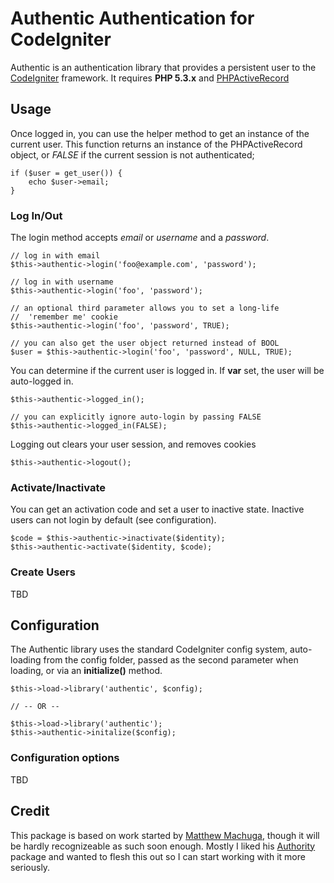 Authentic Authentication for CodeIgniter
=======================================

Authentic is an authentication library that provides a persistent user 
to the [CodeIgniter][1] framework. It requires **PHP 5.3.x** and [PHPActiveRecord][2]

[1]: http://codeigniter.com
[2]: http://phpactiverecord.com


Usage
-----

Once logged in, you can use the helper method to get an instance of the 
current user. This function returns an instance of the PHPActiveRecord 
object, or *FALSE* if the current session is not authenticated; 

    if ($user = get_user()) {
        echo $user->email;
    }

### Log In/Out

The login method accepts *email* or *username* and a *password*.

    // log in with email
    $this->authentic->login('foo@example.com', 'password');

    // log in with username
    $this->authentic->login('foo', 'password');

    // an optional third parameter allows you to set a long-life
    //  'remember me' cookie
    $this->authentic->login('foo', 'password', TRUE);
    
    // you can also get the user object returned instead of BOOL
    $user = $this->authentic->login('foo', 'password', NULL, TRUE);

You can determine if the current user is logged in. If __var__ set, 
the user will be auto-logged in.

    $this->authentic->logged_in();

    // you can explicitly ignore auto-login by passing FALSE
    $this->authentic->logged_in(FALSE);

Logging out clears your user session, and removes cookies

    $this->authentic->logout();

### Activate/Inactivate

You can get an activation code and set a user to inactive state. Inactive users 
can not login by default (see configuration).

    $code = $this->authentic->inactivate($identity);
    $this->authentic->activate($identity, $code);


### Create Users

TBD


Configuration
-------------

The Authentic library uses the standard CodeIgniter config system,
auto-loading from the config folder, passed as the second parameter 
when loading, or via an **initialize()** method.

    $this->load->library('authentic', $config);

    // -- OR --

    $this->load->library('authentic');
    $this->authentic->initalize($config);


### Configuration options

TBD

Credit
------

This package is based on work started by [Matthew Machuga][3], though 
it will be hardly recognizeable as such soon enough. Mostly I liked his 
[Authority][4] package and wanted to flesh this out so I can start 
working with it more seriously.

[3]:http://github.com/machuga
[4]:https://github.com/machuga/codeigniter-authority-authorization
